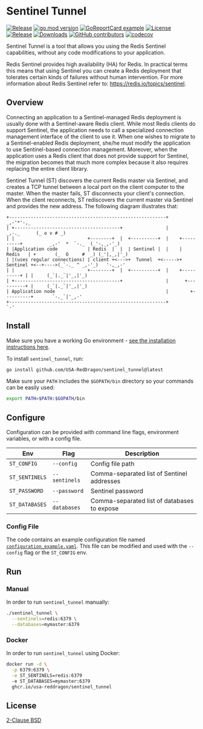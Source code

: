 # Sentinel Tunnel

[![Release](https://github.com/USA-RedDragon/sentinel_tunnel/actions/workflows/release.yaml/badge.svg)](https://github.com/USA-RedDragon/sentinel_tunnel/actions/workflows/release.yaml) [![go.mod version](https://img.shields.io/github/go-mod/go-version/USA-RedDragon/sentinel_tunnel.svg)](https://github.com/USA-RedDragon/sentinel_tunnel) [![GoReportCard example](https://goreportcard.com/badge/github.com/USA-RedDragon/sentinel_tunnel)](https://goreportcard.com/report/github.com/USA-RedDragon/sentinel_tunnel) [![License](https://badgen.net/github/license/USA-RedDragon/sentinel_tunnel)](https://github.com/USA-RedDragon/sentinel_tunnel/blob/main/LICENSE) [![Release](https://img.shields.io/github/release/USA-RedDragon/sentinel_tunnel.svg)](https://GitHub.com/USA-RedDragon/sentinel_tunnel/releases/) [![Downloads](https://img.shields.io/github/downloads/USA-RedDragon/sentinel_tunnel/total.svg)](https://GitHub.com/USA-RedDragon/sentinel_tunnel/releases/) [![GitHub contributors](https://badgen.net/github/contributors/USA-RedDragon/sentinel_tunnel)](https://GitHub.com/USA-RedDragon/sentinel_tunnel/graphs/contributors/) [![codecov](https://codecov.io/github/USA-RedDragon/sentinel_tunnel/graph/badge.svg?token=YOP6Z4RT3A)](https://codecov.io/github/USA-RedDragon/sentinel_tunnel)

Sentinel Tunnel is a tool that allows you using the Redis Sentinel capabilities, without any code modifications to your application.

Redis Sentinel provides high availability (HA) for Redis. In practical terms this means that using Sentinel you can create a Redis deployment that tolerates certain kinds of failures without human intervention. For more information about Redis Sentinel refer to: <https://redis.io/topics/sentinel>.

## Overview

Connecting an application to a Sentinel-managed Redis deployment is usually done with a Sentinel-aware Redis client. While most Redis clients do support Sentinel, the application needs to call a specialized connection management interface of the client to use it. When one wishes to migrate to a Sentinel-enabled Redis deployment, she/he must modify the application to use Sentinel-based connection management. Moreover, when the application uses a Redis client that does not provide support for Sentinel, the migration becomes that much more complex because it also requires replacing the entire client library.

Sentinel Tunnel (ST) discovers the current Redis master via Sentinel, and creates a TCP tunnel between a local port on the client computer to the master. When the master fails, ST disconnects your client's connection. When the client reconnects, ST rediscovers the current master via Sentinel and provides the new address.
The following diagram illustrates that:

```                                                                                                          _
+----------------------------------------------------------+                                          _,-'*'-,_
| +---------------------------------------+                |                              _,-._      (_ o v # _)
| |                           +--------+  |  +----------+  |    +----------+          _,-'  *  `-._  (_'-,_,-'_)
| |Application code           | Redis  |  |  | Sentinel |  |    |  Redis   | +       (_  O     #  _) (_'|,_,|'_)
| |(uses regular connections) | client +<--->+  Tunnel  +<----->+ Sentinel +<--+---->(_`-._ ^ _,-'_)   '-,_,-'
| |                           +--------+  |  +----------+  |    +----------+ | |     (_`|._`|'_,|'_)
| +---------------------------------------+                |      +----------+ |     (_`|._`|'_,|'_)
| Application node                                         |        +----------+       `-._`|'_,-'
+----------------------------------------------------------+                               `-'
```

## Install

Make sure you have a working Go environment - [see the installation instructions here](http://golang.org/doc/install.html).

To install `sentinel_tunnel`, run:

```bash
go install github.com/USA-RedDragon/sentinel_tunnel@latest
```

Make sure your `PATH` includes the `$GOPATH/bin` directory so your commands can be easily used:

```bash
export PATH=$PATH:$GOPATH/bin
```

## Configure

Configuration can be provided with command line flags, environment variables, or with a config file.

| Env            | Flag          | Description                                 |
|----------------|---------------|---------------------------------------------|
| `ST_CONFIG`    | `--config`    | Config file path                            |
| `ST_SENTINELS` | `--sentinels` | Comma-separated list of Sentinel addresses  |
| `ST_PASSWORD`  | `--password`  | Sentinel password                           |
| `ST_DATABASES` | `--databases` | Comma-separated list of databases to expose |


### Config File

The code contains an example configuration file named [`configuration_example.yaml`](configuration_example.yaml). This file can be modified and used with the `--config` flag or the `ST_CONFIG` env.

## Run

### Manual

In order to run `sentinel_tunnel` manually:

```bash
./sentinel_tunnel \
  --sentinels=redis:6379 \
  --databases=mymaster:6379
```

### Docker

In order to run `sentinel_tunnel` using Docker:

```bash
docker run -d \
  -p 6379:6379 \
  -e ST_SENTINELS=redis:6379
  -e ST_DATABASES=mymaster:6379
  ghcr.io/usa-reddragon/sentinel_tunnel
```

## License

[2-Clause BSD](LICENSE)
